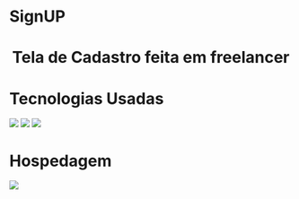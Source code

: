 # SignUP

<h1 align="center">Tela de Cadastro feita em freelancer</h1>

# Tecnologias Usadas
<img src ="https://img.shields.io/badge/HTML-239120?style=for-the-badge&logo=html5&logoColor=white"/>
<img src= "https://img.shields.io/badge/CSS-239120?&style=for-the-badge&logo=css3&logoColor=white"/>
<img src="https://img.shields.io/badge/JavaScript-323330?style=for-the-badge&logo=javascript&logoColor=F7DF1E"/>

# Hospedagem
<img src="https://img.shields.io/badge/Vercel-000000?style=for-the-badge&logo=vercel&logoColor=white"/>

